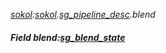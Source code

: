 _[sokol](../../modules/sokol/sokol-module.md):[sokol](../../modules/sokol/sokol-module.md).[sg\_pipeline\_desc](../../modules/sokol/sokol-sg_pipeline_desc.md).blend_
##### Field blend:[sg_blend_state](../../modules/sokol/sokol-sg_blend_state.md)
